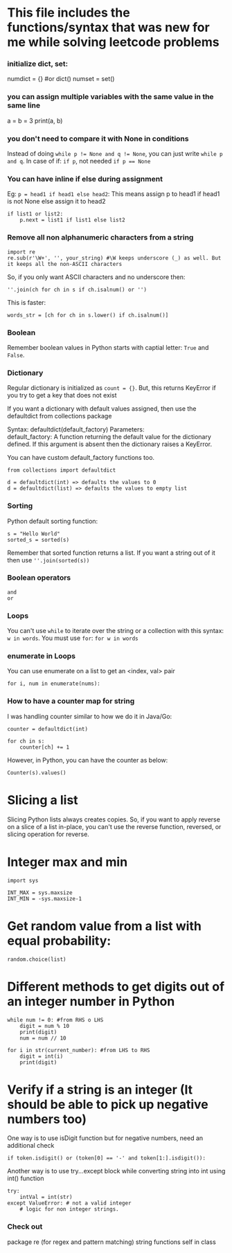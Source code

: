 # This file includes the functions/syntax that was new for me while solving leetcode problems

### initialize dict, set:
numdict = {} #or dict()
numset = set()

### you can assign multiple variables with the same value in the same line

a = b = 3
print(a, b)

### you don't need to compare it with None in conditions

Instead of doing `while p != None and q != None`, you can just write `while p and q`. In case of if: `if p`, not needed `if p == None`

### You can have inline if else during assignment

Eg: `p = head1 if head1 else head2`: This means assign p to head1 if head1 is not None else assign it to head2
```
if list1 or list2:
    p.next = list1 if list1 else list2
```


### Remove all non alphanumeric characters from a string
```
import re
re.sub(r'\W+', '', your_string) #\W keeps underscore (_) as well. But it keeps all the non-ASCII characters
```

So, if you only want ASCII characters and no underscore then:

```
''.join(ch for ch in s if ch.isalnum() or '')
```

This is faster:
```
words_str = [ch for ch in s.lower() if ch.isalnum()]
```


### Boolean

Remember boolean values in Python starts with captial letter: `True` and `False`.

### Dictionary

Regular dictionary is initialized as `count = {}`. But, this returns KeyError if you try to get a key that does not exist

If you want a dictionary with default values assigned, then use the defaultdict from collections package

Syntax: defaultdict(default_factory)
Parameters:  
    default_factory: A function returning the default value for the dictionary defined. If this argument is absent then the dictionary raises a KeyError.

You can have custom default_factory functions too.

```
from collections import defaultdict

d = defaultdict(int) => defaults the values to 0
d = defaultdict(list) => defaults the values to empty list
```


### Sorting

Python default sorting function:

```
s = "Hello World"
sorted_s = sorted(s)
```

Remember that sorted function returns a list. If you want a string out of it then use `''.join(sorted(s))`


### Boolean operators

```
and
or
```

### Loops

You can't use `while` to iterate over the string or a collection with this syntax: `w in words`. You must use `for`: `for w in words`


### enumerate in Loops

You can use enumerate on a list to get an <index, val> pair

```
for i, num in enumerate(nums):
```

### How to have a counter map for string

I was handling counter similar to how we do it in Java/Go:

```
counter = defaultdict(int)

for ch in s:
    counter[ch] += 1
```

However, in Python, you can have the counter as below:

```
Counter(s).values()
```


# Slicing a list

Slicing Python lists always creates copies. So, if you want to apply reverse on a slice of a list in-place, you can't use the reverse function, reversed, or slicing operation for reverse.


# Integer max and min

```
import sys

INT_MAX = sys.maxsize
INT_MIN = -sys.maxsize-1
```

# Get random value from a list with equal probability:

```
random.choice(list)
```

# Different methods to get digits out of an integer number in Python

```
while num != 0: #from RHS o LHS
    digit = num % 10
    print(digit)
    num = num // 10
```

```
for i in str(current_number): #from LHS to RHS
    digit = int(i)
    print(digit)
```

# Verify if a string is an integer (It should be able to pick up negative numbers too)

One way is to use isDigit function but for negative numbers, need an additional check

```
if token.isdigit() or (token[0] == '-' and token[1:].isdigit()):
```

Another way is to use try...except block while converting string into int using int() function

```
try:
    intVal = int(str)
except ValueError: # not a valid integer
    # logic for non integer strings.
```

### Check out


package re (for regex and pattern matching)
string functions
self in class